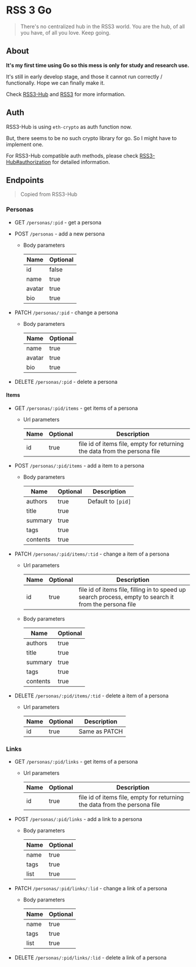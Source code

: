 # RSS 3 Go

> There's no centralized hub in the RSS3 world. 
> You are the hub, of all you have, of all you love.
> Keep going.

## About

**It's my first time using Go so this mess is only for study and research use.**

It's still in early develop stage, and those it cannot run correctly / functionally. Hope we can finally make it.

Check [RSS3-Hub](https://github.com/NaturalSelectionLabs/RSS3-Hub/) and [RSS3](https://rss3.io/) for more information.

## Auth

RSS3-Hub is using `eth-crypto` as auth function now.

But, there seems to be no such crypto library for go. So I might have to implement one.

For RSS3-Hub compatible auth methods, please check [RSS3-Hub#authorization](https://github.com/NaturalSelectionLabs/RSS3-Hub#authorization) for detailed information.

## Endpoints

> Copied from RSS3-Hub

### Personas

- GET `/personas/:pid` - get a persona

- POST `/personas` - add a new persona

    - Body parameters
    
        | Name   | Optional |
        | ------ | -------- |
        | id     | false    |
        | name   | true     |
        | avatar | true     |
        | bio    | true     |

- PATCH `/personas/:pid` - change a persona

    - Body parameters
    
        | Name   | Optional |
        | ------ | -------- |
        | name   | true     |
        | avatar | true     |
        | bio    | true     |

- DELETE `/personas/:pid` - delete a persona

#### Items

- GET `/personas/:pid/items` - get items of a persona

    - Url parameters
    
        | Name | Optional | Description                                                               |
        | ---- | -------- | ------------------------------------------------------------------------- |
        | id   | true     | file id of items file, empty for returning the data from the persona file |

- POST `/personas/:pid/items` - add a item to a persona

    - Body parameters
    
        | Name     | Optional | Description        |
        | -------- | -------- | ------------------ |
        | authors  | true     | Default to `[pid]` |
        | title    | true     |                    |
        | summary  | true     |                    |
        | tags     | true     |                    |
        | contents | true     |                    |

- PATCH `/personas/:pid/items/:tid` - change a item of a persona

    - Url parameters
    
        | Name | Optional | Description                                                                                            |
        | ---- | -------- | ------------------------------------------------------------------------------------------------------ |
        | id   | true     | file id of items file, filling in to speed up search process, empty to search it from the persona file |

    - Body parameters
    
        | Name     | Optional |
        | -------- | -------- |
        | authors  | true     |
        | title    | true     |
        | summary  | true     |
        | tags     | true     |
        | contents | true     |

- DELETE `/personas/:pid/items/:tid` - delete a item of a persona

    - Url parameters
    
        | Name | Optional | Description   |
        | ---- | -------- | ------------- |
        | id   | true     | Same as PATCH |

### Links

- GET `/personas/:pid/links` - get items of a persona

  - Url parameters

      | Name | Optional | Description                                                               |
      | ---- | -------- | ------------------------------------------------------------------------- |
      | id   | true     | file id of items file, empty for returning the data from the persona file |

- POST `/personas/:pid/links` - add a link to a persona

    - Body parameters
    
        | Name     | Optional |
        | -------- | -------- |
        | name     | true     |
        | tags     | true     |
        | list     | true     |

- PATCH `/personas/:pid/links/:lid` - change a link of a persona

    - Body parameters
    
        | Name     | Optional |
        | -------- | -------- |
        | name     | true     |
        | tags     | true     |
        | list     | true     |

- DELETE `/personas/:pid/links/:lid` - delete a link of a persona
